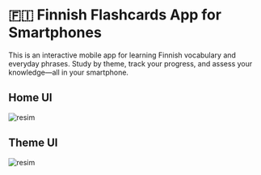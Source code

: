 # 🇫🇮 Finnish Flashcards App for Smartphones

This is an interactive mobile app for learning Finnish vocabulary and everyday phrases. Study by theme, track your progress, and assess your knowledge—all in your smartphone.

## Home UI
![resim](https://github.com/user-attachments/assets/ebf30288-53cc-4960-b624-e1c317ae0aa8)

## Theme UI
![resim](https://github.com/user-attachments/assets/ff4b1b87-ad72-4850-b8e2-3ea3b89e8a2e)

